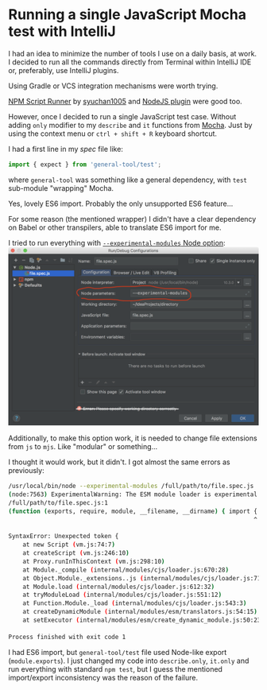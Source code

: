# Running a single JavaScript Mocha test with IntelliJ

I had an idea to minimize the number of tools I use on a daily basis, at work. I decided to run all the commands directly from Terminal within IntelliJ IDE or, preferably, use IntelliJ plugins.

Using Gradle or VCS integration mechanisms were worth trying.

[NPM Script Runner](https://plugins.jetbrains.com/plugin/10297-npm-script-runner) by [syuchan1005](https://twitter.com/syu_chan_1005) and [NodeJS plugin](https://plugins.jetbrains.com/plugin/6098-nodejs) were good too.

However, once I decided to run a single JavaScript test case. Without adding `only` modifier to my `describe` and `it` functions from [Mocha](https://mochajs.org/). Just by using the context menu or `ctrl + shift + R` keyboard shortcut.

I had a first line in my _spec_ file like:
```javascript
import { expect } from 'general-tool/test';
```
where `general-tool` was something like a general dependency, with `test` sub-module "wrapping" Mocha.

Yes, lovely ES6 import. Probably the only unsupported ES6 feature...

For some reason (the mentioned wrapper) I didn't have a clear dependency on Babel or other transpilers, able to translate ES6 import for me.

I tried to run everything with [`--experimental-modules` Node option](https://nodejs.org/api/cli.html#cli_experimental_modules):
![IntelliJ Node configuration](../../img/node_config.png)

Additionally, to make this option work, it is needed to change file extensions from `js` to `mjs`. Like "modular" or something...

I thought it would work, but it didn't. I got almost the same errors as previously:

```bash
/usr/local/bin/node --experimental-modules /full/path/to/file.spec.js
(node:7563) ExperimentalWarning: The ESM module loader is experimental.
/full/path/to/file.spec.js:1
(function (exports, require, module, __filename, __dirname) { import { expect } from 'general-tool/test';
                                                                     ^

SyntaxError: Unexpected token {
    at new Script (vm.js:74:7)
    at createScript (vm.js:246:10)
    at Proxy.runInThisContext (vm.js:298:10)
    at Module._compile (internal/modules/cjs/loader.js:670:28)
    at Object.Module._extensions..js (internal/modules/cjs/loader.js:713:10)
    at Module.load (internal/modules/cjs/loader.js:612:32)
    at tryModuleLoad (internal/modules/cjs/loader.js:551:12)
    at Function.Module._load (internal/modules/cjs/loader.js:543:3)
    at createDynamicModule (internal/modules/esm/translators.js:54:15)
    at setExecutor (internal/modules/esm/create_dynamic_module.js:50:23)

Process finished with exit code 1
```

I had ES6 import, but `general-tool/test` file used Node-like export (`module.exports`). I just changed my code into `describe.only`, `it.only` and run everything with standard `npm test`, but I guess the mentioned import/export inconsistency was the reason of the failure.
